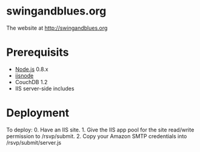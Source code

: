 swingandblues.org
=================

The website at http://swingandblues.org

Prerequisits
=================
* <a href="http://nodejs.org/">Node.js</a> 0.8.x
* <a href="https://github.com/tjanczuk/iisnode">iisnode</a>
* CouchDB 1.2
* IIS server-side includes

Deployment
=================
To deploy:
	0. Have an IIS site.
	1. Give the IIS app pool for the site read/write permission to /rsvp/submit.
	2. Copy your Amazon SMTP credentials into /rsvp/submit/server.js
